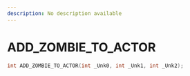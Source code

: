 ```yaml
---
description: No description available 
---
```


# ADD_ZOMBIE_TO_ACTOR

```cpp
int ADD_ZOMBIE_TO_ACTOR(int _Unk0, int _Unk1, int _Unk2);
```